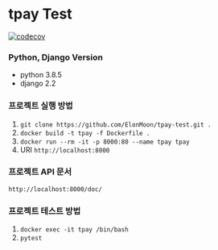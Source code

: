 # tpay Test
[![codecov](https://codecov.io/gh/ElonMoon/tpay-test/branch/master/graph/badge.svg)](https://codecov.io/gh/ElonMoon/tpay-test)
### Python, Django Version
- python 3.8.5
- django 2.2

### 프로젝트 실행 방법
1. `git clone https://github.com/ElonMoon/tpay-test.git .`
2. `docker build -t tpay -f Dockerfile .`
3. `docker run --rm -it -p 8000:80 --name tpay tpay`
4. URI `http://localhost:8000`

### 프로젝트 API 문서
`http://localhost:8000/doc/`

### 프로젝트 테스트 방법
1. `docker exec -it tpay /bin/bash`
2. `pytest`